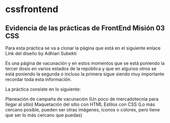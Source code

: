 # cssfrontend
## Evidencia de las prácticas de FrontEnd Misión 03 CSS


Para esta práctica se va a clonar la página que está en el siguiente enlace Link del diseño by Adhiari Subekti

Es una página de vacunación y en estos momentos que se está poniendo la tercer dosis en varios estados de la república y que en algunos otros se está poniendo la segunda o incluso la primera sigue siendo muy importante recordar toda esta información.

La práctica consiste en lo siguiente:

Planeación de campaña de vacunación (Un poco de mercadotecnia para llegar al sitio)
Maquetación del sitio con HTML
Estilos con CSS (Lo más cercano posible, pueden ser otras imágenes, íconos o colores, pero tiene que ser lo más cercano que puedas)
